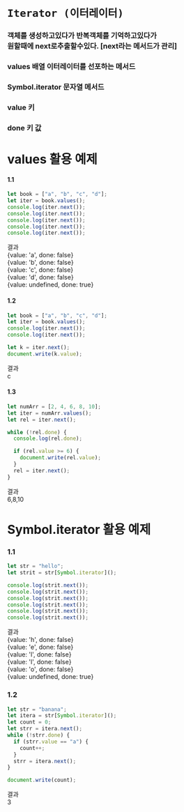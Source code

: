 # `Iterator (이터레이터)`

### 객체를 생성하고있다가 반복객체를 기억하고있다가<br>원할때에 next로추출할수있다. [next라는 메서드가 관리]

### values 배열 이터레이터를 선포하는 메서드

### Symbol.iterator 문자열 메서드

### value 키

### done 키 값

# values 활용 예제

#### 1.1

```js
let book = ["a", "b", "c", "d"];
let iter = book.values();
console.log(iter.next());
console.log(iter.next());
console.log(iter.next());
console.log(iter.next());
console.log(iter.next());
```

결과<br>
{value: 'a', done: false} <br>
{value: 'b', done: false} <br>
{value: 'c', done: false} <br>
{value: 'd', done: false} <br>
{value: undefined, done: true}

#### 1.2

```js
let book = ["a", "b", "c", "d"];
let iter = book.values();
console.log(iter.next());
console.log(iter.next());

let k = iter.next();
document.write(k.value);
```

결과<br>
c

#### 1.3

```js
let numArr = [2, 4, 6, 8, 10];
let iter = numArr.values();
let rel = iter.next();

while (!rel.done) {
  console.log(rel.done);

  if (rel.value >= 6) {
    document.write(rel.value);
  }
  rel = iter.next();
}
```

결과<br>
6,8,10

# Symbol.iterator 활용 예제

### 1.1

```js
let str = "hello";
let strit = str[Symbol.iterator]();

console.log(strit.next());
console.log(strit.next());
console.log(strit.next());
console.log(strit.next());
console.log(strit.next());
console.log(strit.next());
```

결과<br>
{value: 'h', done: false} <br>
{value: 'e', done: false} <br>
{value: 'l', done: false} <br>
{value: 'l', done: false} <br>
{value: 'o', done: false} <br>
{value: undefined, done: true}

### 1.2

```js
let str = "banana";
let itera = str[Symbol.iterator]();
let count = 0;
let strr = itera.next();
while (!strr.done) {
  if (strr.value == "a") {
    count++;
  }
  strr = itera.next();
}

document.write(count);
```

결과<br>
3
